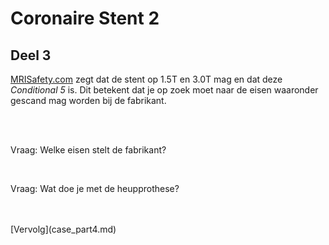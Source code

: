 # Coronaire Stent 2

## Deel 3

[MRISafety.com](http://www.mrisafety.com) zegt dat de stent op 1.5T en 3.0T mag en dat
deze *Conditional 5* is. Dit betekent dat je op zoek moet naar de eisen
waaronder gescand mag worden bij de fabrikant.

<br>
<br>

Vraag: Welke eisen stelt de fabrikant?

<br>

Vraag: Wat doe je met de heupprothese?

<br>
<br>
[Vervolg](case_part4.md)
